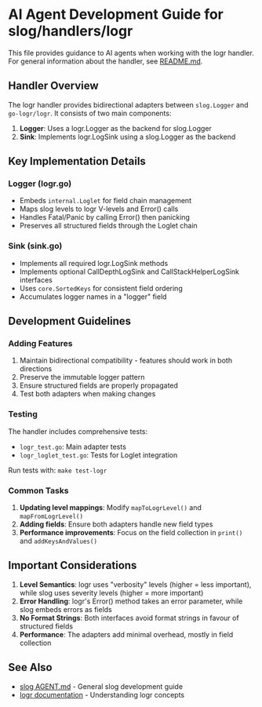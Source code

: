 # AI Agent Development Guide for slog/handlers/logr

This file provides guidance to AI agents when working with the logr handler.
For general information about the handler, see [README.md](README.md).

## Handler Overview

The logr handler provides bidirectional adapters between `slog.Logger` and
`go-logr/logr`. It consists of two main components:

1. **Logger**: Uses a logr.Logger as the backend for slog.Logger
2. **Sink**: Implements logr.LogSink using a slog.Logger as the backend

## Key Implementation Details

### Logger (logr.go)

- Embeds `internal.Loglet` for field chain management
- Maps slog levels to logr V-levels and Error() calls
- Handles Fatal/Panic by calling Error() then panicking
- Preserves all structured fields through the Loglet chain

### Sink (sink.go)

- Implements all required logr.LogSink methods
- Implements optional CallDepthLogSink and CallStackHelperLogSink interfaces
- Uses `core.SortedKeys` for consistent field ordering
- Accumulates logger names in a "logger" field

## Development Guidelines

### Adding Features

1. Maintain bidirectional compatibility - features should work in both
   directions
2. Preserve the immutable logger pattern
3. Ensure structured fields are properly propagated
4. Test both adapters when making changes

### Testing

The handler includes comprehensive tests:

- `logr_test.go`: Main adapter tests
- `logr_loglet_test.go`: Tests for Loglet integration

Run tests with: `make test-logr`

### Common Tasks

1. **Updating level mappings**: Modify `mapToLogrLevel()` and
   `mapFromLogrLevel()`
2. **Adding fields**: Ensure both adapters handle new field types
3. **Performance improvements**: Focus on the field collection in `print()` and
   `addKeysAndValues()`

## Important Considerations

1. **Level Semantics**: logr uses "verbosity" levels (higher = less important),
   while slog uses severity levels (higher = more important)
2. **Error Handling**: logr's Error() method takes an error parameter, while
   slog embeds errors as fields
3. **No Format Strings**: Both interfaces avoid format strings in favour of
   structured fields
4. **Performance**: The adapters add minimal overhead, mostly in field
   collection

## See Also

- [slog AGENT.md](../../AGENT.md) - General slog development guide
- [logr documentation](https://github.com/go-logr/logr) - Understanding logr
  concepts
